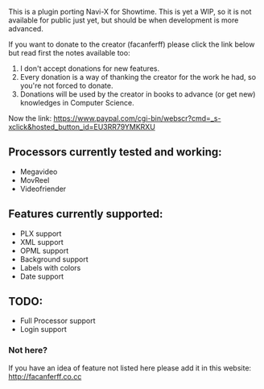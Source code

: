 This is a plugin porting Navi-X for Showtime.
This is yet a WIP, so it is not available for public just yet, but should be when development is more advanced.

If you want to donate to the creator (facanferff) please click the link below but read first the notes available too:
1. I don't accept donations for new features.
2. Every donation is a way of thanking the creator for the work he had, so you're not forced to donate.
3. Donations will be used by the creator in books to advance (or get new) knowledges in Computer Science.

Now the link:
https://www.paypal.com/cgi-bin/webscr?cmd=_s-xclick&hosted_button_id=EU3RR79YMKRXU


## Processors currently tested and working:
- Megavideo
- MovReel
- Videofriender


## Features currently supported:
- PLX support
- XML support
- OPML support
- Background support
- Labels with colors
- Date support

## TODO:
- Full Processor support
- Login support

### Not here?
If you have an idea of feature not listed here please add it in this website: http://facanferff.co.cc